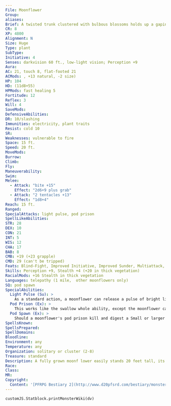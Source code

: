 ```yaml
---
File: Moonflower
Group: 
aliases: 
Brief: A twisted trunk clustered with bulbous blossoms holds up a gaping mouth ready to swallow a victim whole.
CR: 8
XP: 4800
Alignment: N
Size: Huge
Type: plant
SubType: 
Initiative: 4
Senses: darkvision 60 ft., low-light vision; Perception +9
Aura: 
AC: 21, touch 8, flat-footed 21
ACMods: , +13 natural, -2 size)
HP: 104
HD: (11d8+55)
HPMods: fast healing 5
Fortitude: 12
Reflex: 3
Will: 4
SaveMods: 
DefensiveAbilities: 
DR: 10/slashing
Immunities: electricity, plant traits
Resist: cold 10
SR: 
Weaknesses: vulnerable to fire
Space: 15 ft.
Speed: 20 ft.
MoveMods: 
Burrow: 
Climb: 
Fly: 
Maneuverability: 
Swim: 
Melee: 
  - Attack: "bite +15"
    Effect: "2d6+9 plus grab"
  - Attack: "2 tentacles +13"
    Effect: "1d8+4"
Reach: 15 ft.
Ranged: 
SpecialAttacks: light pulse, pod prison
SpellLikeAbilities: 
STR: 28
DEX: 10
CON: 21
INT: 5
WIS: 12
CHA: 17
BAB: 8
CMB: +19 (+23 grapple)
CMD: 29 (can't be tripped)
Feats: Blind-Fight, Improved Initiative, Improved Sunder, Multiattack, Power Attack, Skill Focus (Stealth)
Skills: Perception +9, Stealth +4 (+20 in thick vegetation)
RacialMods: +16 Stealth in thick vegetation
Languages: telepathy (1 mile,  other moonflowers only)
SQ: pod spawn
SpecialAbilities:
  Light Pulse (Su): >
    As a standard action, a moonflower can release a pulse of bright light. All creatures within a 50- foot burst that can see the moonflower must make a DC 20 Fortitude save or be blinded for 1d4 rounds. Moonflowers are immune to this ability. The save DC is Constitution-based.
  Pod Prison (Ex): >
    This works like the swallow whole ability, except the moonflower can only use it once every 1d4 rounds, and the swallowed creature is immediately wrapped in a tight digestive cocoon and expelled into an adjacent square, where it takes damage every round (2d6 bludgeoning and 2d6 acid, AC 15, 25 hp). The cocooned target cannot use Escape Artist to get out of the cocoon. Other creatures can aid the target by attacking the cocoon with piercing or slashing weapons, but the creature within takes half the damage from any attack against the cocoon. Once the cocoon is destroyed, it deflates and decays. Each creature swallowed by a moonflower is encased in its own cocoon.
  Pod Spawn (Ex): >
    Should a moonflower's pod prison kill and digest a Small or larger creature, the pod transforms into an adult moonflower with full hit points after 1d4 hours. The newly formed moonflower has its own consciousness, but some aspect of its trunk or blossoms resembles the creature that died within. The dead creature's equipment remains inside the new moonflower and can be retrieved by killing it.
SpellsKnown: 
SpellsPrepared: 
SpellDomains: 
Bloodline: 
Environment: any
Temperature: any
Organization: solitary or cluster (2-8)
Treasure: standard
Description: A fully grown moonf lower easily stands 20 feet tall, its massive trunk frequently 4 feet or more in diameter. The roots extend away from the base and into the soil, making the plant seem well anchored, but the roots themselves possess an agility that belies the great size of the plant and allows the moonf lower to uproot itself and move with surprising speed. The tendrils of the plant are independently prehensile and writhe around the large flytrap-like "head" that crowns the stem.  Moonf lowers have never been known to communicate with other creatures, even with druids and others who regularly converse with plants.  The plants do possess some manner of strange telepathy, though, and are in constant communication with their nearby brethren.  Those who manage to intrude upon the creatures' alien thoughts face an assault of horrible visions of terrifying jungles filled with ancient, sentient, and malign plants.
Race: 
Class: 
MR: 
Copyright:
  Content: '[PFRPG Bestiary 2](http://www.d20pfsrd.com/bestiary/monster-listings/plants/moonflower)'
---
```

```dataviewjs
customJS.Statblock.printMonsterWiki(dv)
```

